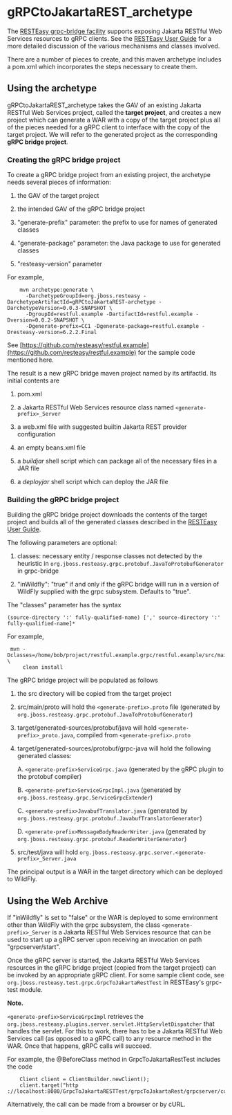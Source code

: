 # gRPCtoJakartaREST_archetype

The [RESTEasy grpc-bridge facility](https://github.com/resteasy/resteasy)
supports exposing Jakarta RESTful Web Services resources to gRPC clients. See the 
[RESTEasy User Guide](https://resteasy.dev/docs/) for a more detailed
discussion of the various mechanisms and classes involved.

There are a number of pieces to create, and this maven archetype includes a pom.xml which 
incorporates the steps necessary to create them.

## Using the archetype

gRPCtoJakartaREST_archetype takes the GAV of an existing Jakarta RESTful Web Services project, called the **target project**,
and creates a new project which can generate a WAR with a copy of the target project plus all of the pieces
needed for a gRPC client to interface with the copy of the target project. We will refer to the generated project as the corresponding **gRPC bridge project**.

### Creating the gRPC bridge project

To create a gRPC bridge project from an existing project, the archetype needs several 
pieces of information:

 1. the GAV of the target project

 2. the intended GAV of the gRPC bridge project

 3. "generate-prefix" parameter: the prefix to use for names of generated classes

 4. "generate-package" parameter: the Java package to use for generated classes

 5. "resteasy-version" parameter

For example,

        mvn archetype:generate \
          -DarchetypeGroupId=org.jboss.resteasy -DarchetypeArtifactId=gRPCtoJakartaREST-archetype -DarchetypeVersion=0.0.3-SNAPSHOT \
          -DgroupId=restful.example -DartifactId=restful.example -Dversion=0.0.2-SNAPSHOT \
          -Dgenerate-prefix=CC1 -Dgenerate-package=restful.example -Dresteasy-version=6.2.2.Final

See [https://github.com/resteasy/restful.example](https://github.com/resteasy/restful.example) 
for the sample code mentioned here.

The result is a new gRPC bridge maven project named by its artifactId. Its initial contents are

 1. pom.xml
  
 2. a Jakarta RESTful Web Services resource class named `<generate-prefix>_Server`
 
 3. a web.xml file with suggested builtin Jakarta REST provider configuration
 
 4. an empty beans.xml file

 5. a *buildjar* shell script which can package all of the necessary files in a JAR file
 
 6. a *deployjar* shell script which can deploy the JAR file
 
### Building the gRPC bridge project

Building the gRPC bridge project downloads the contents of the target 
project and builds all of the generated classes described in the
[RESTEasy User Guide](https://resteasy.dev/docs/).

The following parameters are optional:

 1. classes: necessary entity / response classes not detected by the heuristic in `org.jboss.resteasy.grpc.protobuf.JavaToProtobufGenerator`
    in grpc-bridge
    
 2. "inWildfly": "true" if and only if the gRPC bridge willl run in a version of WildFly supplied with the grpc subsystem. Defaults to "true".

The "classes" parameter has the syntax

    (source-directory ':' fully-qualified-name) [',' source-directory ':' fully-qualified-name]*
 
For example,

     mvn -Dclasses=/home/bob/project/restful.example.grpc/restful.example/src/main/java:org.jboss.resteasy.example.CC7,/home/bob/project/restful.example.grpc/restful.example/src/main/java:org.jboss.resteasy.example.CC6 \
         clean install
        
The gRPC bridge project will be populated as follows

 1. the src directory will be copied from the target project
 
 2. src/main/proto will hold the `<generate-prefix>.proto` file (generated by `org.jboss.resteasy.grpc.protobuf.JavaToProtobufGenerator`)
 
 3. target/generated-sources/protobuf/java will hold `<generate-prefix>_proto.java`, compiled 
    from `<generate-prefix>.proto`
    
 4. target/generated-sources/protobuf/grpc-java will hold the following generated classes:
 
    A. `<generate-prefix>ServiceGrpc.java` (generated by the gRPC plugin to the protobuf compiler)
    
    B. `<generate-prefix>ServiceGrpcImpl.java` (generated by `org.jboss.resteasy.grpc.ServiceGrpcExtender`)
    
    C. `<generate-prefix>JavabufTranslator.java` (generated by `org.jboss.resteasy.grpc.protobuf.JavabufTranslatorGenerator`)
    
    D. `<generate-prefix>MessageBodyReaderWriter.java` (generated by `org.jboss.resteasy.grpc.protobuf.ReaderWriterGenerator`)
    
 5. src/test/java will hold `org.jboss.resteasy.grpc.server.<generate-prefix>_Server.java`
    
The principal output is a WAR in the target directory which can be deployed to WildFly.

## Using the Web Archive

If "inWildfly" is set to "false" or the WAR is deployed to some environment other than WildFly with the grpc subsystem, the
class `<generate-prefix>_Server` is a Jakarta RESTful Web Services resource that can be used to start up a gRPC server 
upon receiving an invocation on path "grpcserver/start".
        
Once the gRPC server is started, the Jakarta RESTful Web Services resources in the gRPC bridge project (copied from the
target project) can be invoked by an appropriate gRPC client. For some sample client code, see
`org.jboss.resteasy.test.grpc.GrpcToJakartaRestTest` in RESTEasy's grpc-test module.

**Note.**

`<generate-prefix>ServiceGrpcImpl` retrieves the `org.jboss.resteasy.plugins.server.servlet.HttpServletDispatcher`
that handles the servlet. For this to work, there has to be a Jakarta RESTful Web Services call (as opposed to a gRPC call)
to any resource method in the WAR. Once that happens, gRPC calls will succeed.

For example, the @BeforeClass method in GrpcToJakartaRestTest includes the code

        Client client = ClientBuilder.newClient();
        client.target("http ://localhost:8080/GrpcToJakartaRESTTest/grpcToJakartaRest/grpcserver/context").request().get();

Alternatively, the call can be made from a browser or by cURL.
